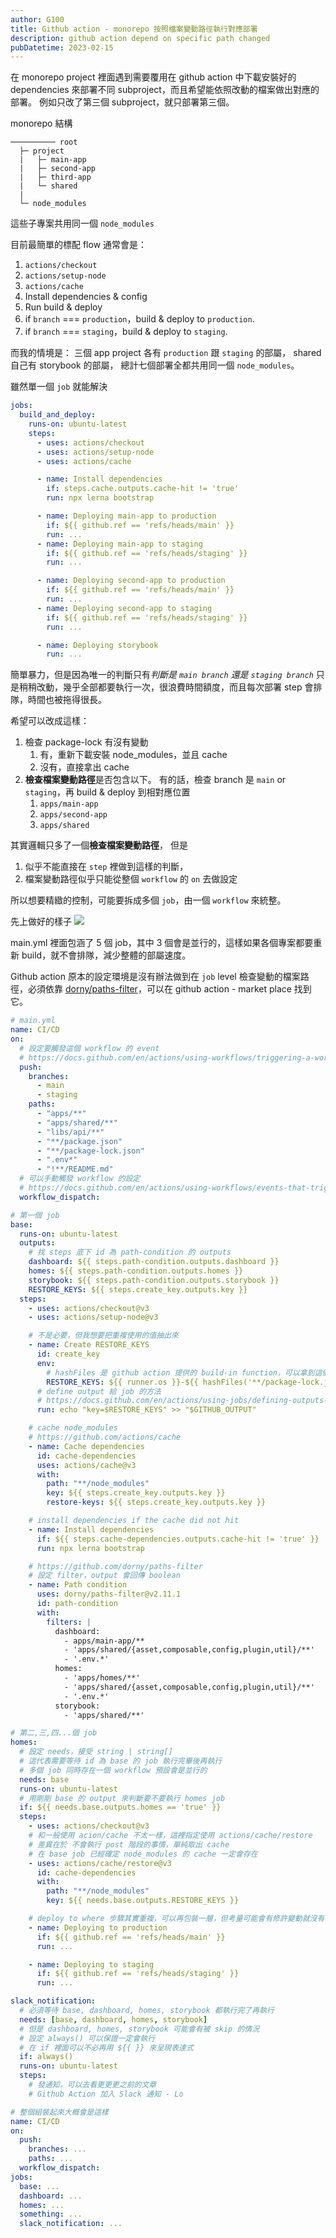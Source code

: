 ```yaml
---
author: G100
title: Github action - monorepo 按照檔案變動路徑執行對應部署
description: github action depend on specific path changed
pubDatetime: 2023-02-15
---
```


在 monorepo project 裡面遇到需要覆用在 github action 中下載安裝好的 dependencies 來部署不同 subproject，而且希望能依照改動的檔案做出對應的部署。
例如只改了第三個 subproject，就只部署第三個。

monorepo 結構

```
────────── root
  ├─ project
  |   ├─ main-app
  |   ├─ second-app
  |   ├─ third-app
  |   └─ shared
  |
  └─ node_modules
```

這些子專案共用同一個 `node_modules`

目前最簡單的標配 flow 通常會是：

1. `actions/checkout`
1. `actions/setup-node`
1. `actions/cache`
1. Install dependencies & config
1. Run build & deploy
1. if `branch` === `production`，build & deploy to `production`.
1. if `branch` === `staging`，build & deploy to `staging`.

而我的情境是：
三個 app project 各有 `production` 跟 `staging` 的部屬，
shared 自己有 storybook 的部屬，
總計七個部署全都共用同一個 `node_modules`。

雖然單一個 `job` 就能解決

```yml
jobs:
  build_and_deploy:
    runs-on: ubuntu-latest
    steps:
      - uses: actions/checkout
      - uses: actions/setup-node
      - uses: actions/cache

      - name: Install dependencies
        if: steps.cache.outputs.cache-hit != 'true'
        run: npx lerna bootstrap

      - name: Deploying main-app to production
        if: ${{ github.ref == 'refs/heads/main' }}
        run: ...
      - name: Deploying main-app to staging
        if: ${{ github.ref == 'refs/heads/staging' }}
        run: ...

      - name: Deploying second-app to production
        if: ${{ github.ref == 'refs/heads/main' }}
        run: ...
      - name: Deploying second-app to staging
        if: ${{ github.ref == 'refs/heads/staging' }}
        run: ...

      - name: Deploying storybook
        run: ...
```

簡單暴力，但是因為唯一的判斷只有*判斷是 `main branch` 還是 `staging branch`* 只是稍稍改動，幾乎全部都要執行一次，很浪費時間額度，而且每次部署 step 會排隊，時間也被拖得很長。

希望可以改成這樣：

1. 檢查 package-lock 有沒有變動
   1. 有，重新下載安裝 node_modules，並且 cache
   1. 沒有，直接拿出 cache
1. **檢查檔案變動路徑**是否包含以下。
   有的話，檢查 branch 是 `main` or `staging`，再 build & deploy 到相對應位置
   1. `apps/main-app`
   1. `apps/second-app`
   1. `apps/shared`

其實邏輯只多了一個**檢查檔案變動路徑**，
但是

1. 似乎不能直接在 `step` 裡做到這樣的判斷，
1. 檔案變動路徑似乎只能從整個 `workflow` 的 `on` 去做設定

所以想要精緻的控制，可能要拆成多個 `job`，由一個 `workflow` 來統整。

先上做好的樣子
![](./images/20230215-github_action-01.png)

main.yml 裡面包涵了 5 個 job，其中 3 個會是並行的，這樣如果各個專案都要重新 build，就不會排隊，減少整體的部屬速度。

Github action 原本的設定環境是沒有辦法做到在 `job` level 檢查變動的檔案路徑，必須依靠 [dorny/paths-filter](https://github.com/dorny/paths-filter)，可以在 github action - market place 找到它。

```yml
# main.yml
name: CI/CD
on:
  # 設定要觸發這個 workflow 的 event
  # https://docs.github.com/en/actions/using-workflows/triggering-a-workflow
  push:
    branches:
      - main
      - staging
    paths:
      - "apps/**"
      - "apps/shared/**"
      - "libs/api/**"
      - "**/package.json"
      - "**/package-lock.json"
      - ".env*"
      - "!**/README.md"
  # 可以手動觸發 workflow 的設定
  # https://docs.github.com/en/actions/using-workflows/events-that-trigger-workflows#workflow_dispatch
  workflow_dispatch:
```

```yml
# 第一個 job
base:
  runs-on: ubuntu-latest
  outputs:
    # 找 steps 底下 id 為 path-condition 的 outputs
    dashboard: ${{ steps.path-condition.outputs.dashboard }}
    homes: ${{ steps.path-condition.outputs.homes }}
    storybook: ${{ steps.path-condition.outputs.storybook }}
    RESTORE_KEYS: ${{ steps.create_key.outputs.key }}
  steps:
    - uses: actions/checkout@v3
    - uses: actions/setup-node@v3

    # 不是必要，但我想要把重複使用的值抽出來
    - name: Create RESTORE_KEYS
      id: create_key
      env:
        # hashFiles 是 github action 提供的 build-in function，可以拿到這個版本的檔案獨一無二的 hash
        RESTORE_KEYS: ${{ runner.os }}-${{ hashFiles('**/package-lock.json') }}
      # define output 給 job 的方法
      # https://docs.github.com/en/actions/using-jobs/defining-outputs-for-jobs
      run: echo "key=$RESTORE_KEYS" >> "$GITHUB_OUTPUT"

    # cache node_modules
    # https://github.com/actions/cache
    - name: Cache dependencies
      id: cache-dependencies
      uses: actions/cache@v3
      with:
        path: "**/node_modules"
        key: ${{ steps.create_key.outputs.key }}
        restore-keys: ${{ steps.create_key.outputs.key }}

    # install dependencies if the cache did not hit
    - name: Install dependencies
      if: ${{ steps.cache-dependencies.outputs.cache-hit != 'true' }}
      run: npx lerna bootstrap

    # https://github.com/dorny/paths-filter
    # 設定 filter，output 會回傳 boolean
    - name: Path condition
      uses: dorny/paths-filter@v2.11.1
      id: path-condition
      with:
        filters: |
          dashboard:
            - apps/main-app/**
            - 'apps/shared/{asset,composable,config,plugin,util}/**'
            - '.env.*'
          homes:
            - 'apps/homes/**'
            - 'apps/shared/{asset,composable,config,plugin,util}/**'
            - '.env.*'
          storybook:
            - 'apps/shared/**'
```

```yml
# 第二,三,四...個 job
homes:
  # 設定 needs，接受 string | string[]
  # 這代表需要等待 id 為 base 的 job 執行完畢後再執行
  # 多個 job 同時存在一個 workflow 預設會是並行的
  needs: base
  runs-on: ubuntu-latest
  # 用剛剛 base 的 output 來判斷要不要執行 homes job
  if: ${{ needs.base.outputs.homes == 'true' }}
  steps:
    - uses: actions/checkout@v3
    # 和一般使用 acion/cache 不太一樣，這裡指定使用 actions/cache/restore
    # 差異在於 不會執行 post 階段的事情，單純取出 cache
    # 在 base job 已經確定 node_modules 的 cache 一定會存在
    - uses: actions/cache/restore@v3
      id: cache-dependencies
      with:
        path: "**/node_modules"
        key: ${{ needs.base.outputs.RESTORE_KEYS }}

    # deploy to where 步驟其實重複，可以再包裝一層，但考量可能會有修許變動就沒有做這件事情了。
    - name: Deploying to production
      if: ${{ github.ref == 'refs/heads/main' }}
      run: ...

    - name: Deploying to staging
      if: ${{ github.ref == 'refs/heads/staging' }}
      run: ...
```

```yml
slack_notification:
  # 必須等待 base, dashboard, homes, storybook 都執行完了再執行
  needs: [base, dashboard, homes, storybook]
  # 但是 dashboard, homes, storybook 可能會有被 skip 的情況
  # 設定 always() 可以保證一定會執行
  # 在 if 裡面可以不必再用 ${{ }} 來呈現表達式
  if: always()
  runs-on: ubuntu-latest
  steps:
    # 發通知，可以去看更更更之前的文章
    # Github Action 加入 Slack 通知 - Lo
```

```yml
# 整個組裝起來大概會是這樣
name: CI/CD
on:
  push:
    branches: ...
    paths: ...
  workflow_dispatch:
jobs:
  base: ...
  dashboard: ...
  homes: ...
  something: ...
  slack_notification: ...
```
